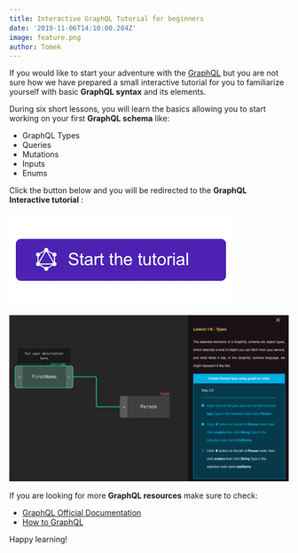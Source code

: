 ```yaml
---
title: Interactive GraphQL Tutorial for beginners
date: '2019-11-06T14:10:00.284Z'
image: feature.png
author: Tomek
---
```


If you would like to start your adventure with the [GraphQL](https://graphql.org/) but you are not sure how we have prepared a small interactive tutorial for you to familiarize yourself with basic **GraphQL syntax** and its elements.

During six short lessons, you will learn the basics allowing you to start working on your first **GraphQL schema** like:
- GraphQL Types
- Queries
- Mutations
- Inputs
- Enums

Click the button below and you will be redirected to the **GraphQL Interactive tutorial** :

[![GraphQL Tutorial](button.png)](https://app.graphqleditor.com/?category=tutorial&visibleMenu=code)

[![GraphQL Tutorial](tutorial.png)](https://app.graphqleditor.com/?category=tutorial&visibleMenu=code)

If you are looking for more **GraphQL resources** make sure to check:
- [GraphQL Official Documentation](https://graphql.org/learn/)
- [How to GraphQL](https://www.howtographql.com/)

Happy learning!




